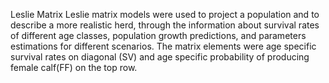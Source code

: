 Leslie Matrix
Leslie matrix models were used to project a population and to describe a more realistic herd, through the information about survival rates of different age classes, 
population growth predictions, and parameters estimations for different scenarios. 
The matrix elements were age specific survival rates on diagonal (SV) and age specific probability of producing female calf(FF) on the top row. 

